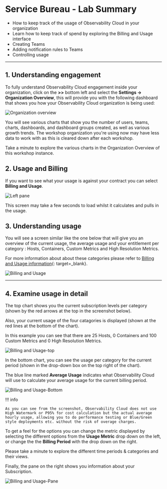 # Service Bureau - Lab Summary

* How to keep track of the usage of Observability Cloud in your organization
* Learn how to keep track of spend by exploring the Billing and Usage interface
* Creating Teams
* Adding notification rules to Teams
* Controlling usage

---

## 1. Understanding engagement

To fully understand Observability Cloud engagement inside your organization, click on the **>>** bottom left and select the **Settings → Organization Overview**, this will provide you with the following dashboard that shows you how your Observability Cloud organization is being used:

![Organization overview](/images/servicebureau/engagement.png)

You will see various charts that show you the number of users, teams, charts, dashboards, and dashboard groups created, as well as various growth trends. The workshop organization you're using now may have less data to work with as this is cleared down after each workshop.

Take a minute to explore the various charts in the Organization Overview of this workshop instance.

## 2. Usage and Billing

If you want to see what your usage is against your contract you can select **Billing and Usage**.

![Left pane](/images/servicebureau/billing-and-usage-menu.png)

This screen may take a few seconds to load whilst it calculates and pulls in the usage.

## 3. Understanding usage

You will see a screen similar like the one below that will give you an overview of the current usage, the average usage and your entitlement per category : Hosts, Containers, Custom Metrics and High Resolution Metrics.  

For more information about about these categories please refer to [Billing and Usage information](https://docs.splunk.com/Observability/admin/monitor-imm-billing-usage.html){: target=_blank}.

![Billing and Usage](/images/servicebureau/usage-charts.png)

---

## 4. Examine usage in detail

The top chart shows you the current subscription levels per category (shown by the red arrows at the top in the screenshot below).

Also, your current usage of the four catagories is displayed (shown at the red lines at the bottom of the chart).

In this example you can see that there are 25 Hosts, 0 Containers and 100 Custom Metrics and 0 High Resolution Metrics.

![Billing and Usage-top](/images/servicebureau/usage-detail.png)

In the bottom chart, you can see the usage per category for the current period (shown in the drop-down box on the top right of the chart).

The blue line marked **Average Usage** indicates what Observability Cloud will use to calculate your average usage for the current billing period.

![Billing and Usage-Bottom](/images/servicebureau/usage-trends.png)

!!! info

    As you can see from the screenshot, Observability Cloud does not use High Watermark or P95% for cost calculation but the actual average hourly usage, allowing you to do performance testing or Blue/Green style deployments etc. without the risk of overage charges.

To get a feel for the options you can change the metric displayed by selecting the different options from the **Usage Metric** drop down on the left, or change the the **Billing Period** with the drop down on the right.

Please take a minute to explore the different time periods & categories and their views.

Finally, the pane on the right shows you information about your Subscription.

![Billing and Usage-Pane](/images/servicebureau/subscription.png)
